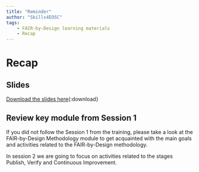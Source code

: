 ```yaml
---
title: "Reminder"
author: "Skills4EOSC"
tags: 
    - FAIR-by-Design learning materials
    - Recap
---
```


# Recap

## Slides

[Download the slides here](https://github.com/FAIR-by-Design-Methodology/CLARIN-Training/raw/main/resources/2nd%20Session/01%20Recap/Recap_FAIR-by-Design_Methodology.pptx){:download}

## Review key module from Session 1

If you did not follow the Session 1 from the training, please take a look at the FAIR-by-Design Methodology module to get acquainted with the main goals and activities related to the FAIR-by-Design methodology.

In session 2 we are going to focus on activities related to the stages Publish, Verify and Continuous Improvement.